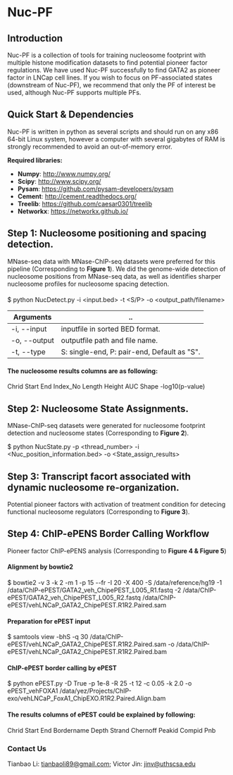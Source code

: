 # Nuc-PF
## Introduction

Nuc-PF is a collection of tools for training nucleosome footprint with multiple histone modification datasets to find potential pioneer factor regulations. We have used Nuc-PF successfully to find GATA2 as pioneer factor in LNCap cell lines. If you wish to focus on PF-associated states (downstream of Nuc-PF), we recommend that only the PF of interest be used, although Nuc-PF supports multiple PFs.

## Quick Start & Dependencies

Nuc-PF is written in python as several scripts and should run on any x86 64-bit Linux system, however a computer with several gigabytes of RAM is strongly recommended to avoid an out-of-memory error.

__Required libraries:__  
  * **Numpy**:      http://www.numpy.org/  
  * **Scipy**:      http://www.scipy.org/  
  * **Pysam**:      https://github.com/pysam-developers/pysam  
  * **Cement**:     http://cement.readthedocs.org/  
  * **Treelib**:    https://github.com/caesar0301/treelib  
  * **Networkx**:   https://networkx.github.io/  

## Step 1: Nucleosome positioning and spacing detection.
MNase-seq data with MNase-ChIP-seq datasets were preferred for this pipeline (Corresponding to **Figure 1**).
We did the genome-wide detection of nucleosome positions from MNase-seq data, as well as identifies sharper nucleosome profiles for nucleosome spacing detection.
####
$ python NucDetect.py -i <input.bed> -t <S/P> -o <output_path/filename>  
 



Arguments |   ..  
 ---- | -----   
-i, --input | inputfile in sorted BED format.  
-o, --output | outputfile path and file name.  
-t, --type | S: single-end, P: pair-end, Default as "S".    

#### The nucleosome results columns are as following:
Chrid 	Start 	End	Index_No Length Height AUC Shape -log10(p-value)

## Step 2: Nucleosome State Assignments.
MNase-ChIP-seq datasets were generated for nucleosome footprint detection and nucleosome states (Corresponding to **Figure 2**).

$ python NucState.py -p <thread_number> -i <Nuc_position_information.bed>  -o <State_assign_results>  

## Step 3: Transcript facort associated with dynamic nucleosome re-organization.
Potential pioneer factors with activation of treatment condition for detecing functional nucleosome regulators (Corresponding to **Figure 3**).



##  Step 4: ChIP-ePENS Border Calling Workflow 
Pioneer factor ChIP-ePENS analysis (Corresponding to **Figure 4 & Figure 5**)
#### Alignment by bowtie2
$ bowtie2 -v 3 -k 2 -m 1 -p 15 --fr -I 20 -X 400 -S /data/reference/hg19 -1 /data/ChIP-ePEST/GATA2_veh_ChipePEST_L005_R1.fastq -2 /data/ChIP-ePEST/GATA2_veh_ChipePEST_L005_R2.fastq /data/ChIP-ePEST/vehLNCaP_GATA2_ChipePEST.R1R2.Paired.sam

#### Preparation for ePEST input
$ samtools view -bhS -q 30 /data/ChIP-ePEST/vehLNCaP_GATA2_ChipePEST.R1R2.Paired.sam -o /data/ChIP-ePEST/vehLNCaP_GATA2_ChipePEST.R1R2.Paired.bam 

#### ChIP-ePEST border calling by ePEST
$ python ePEST.py  -D True -p 1e-8 -R 25  -t 12 -c 0.05 -k 2.0 -o ePEST_vehFOXA1 /data/yez/Projects/ChIP-exo/vehLNCaP_FoxA1_ChipEXO.R1R2.Paired.Align.bam

#### The results columns of ePEST could be explained by following:
Chrid 	Start 	End	Bordername 	Depth	Strand	Chernoff	Peakid	Compid	Pnb





### Contact Us
Tianbao Li: tianbaoli89@gmail.com; Victor Jin: jinv@uthscsa.edu
